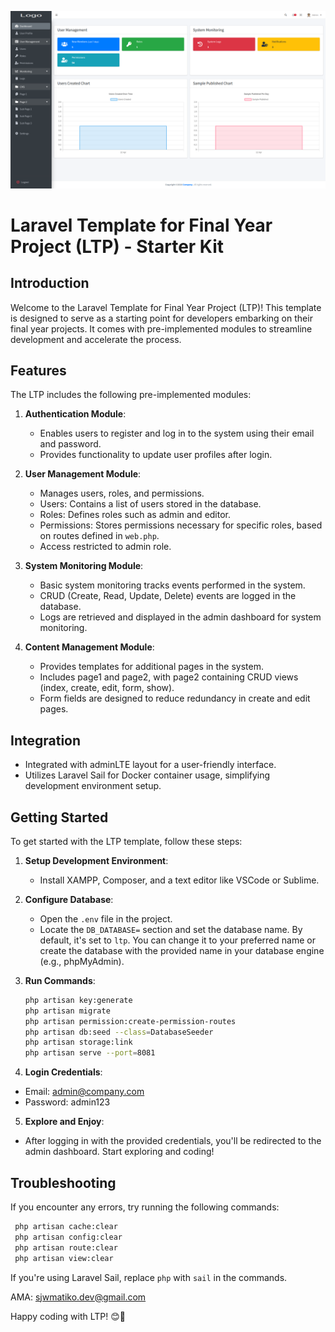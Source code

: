 ![Image Description](public/images/ltp-pic-01.png)

# Laravel Template for Final Year Project (LTP) - Starter Kit 

## Introduction
Welcome to the Laravel Template for Final Year Project (LTP)! This template is designed to serve as a starting point for developers embarking on their final year projects. It comes with pre-implemented modules to streamline development and accelerate the process.

## Features
The LTP includes the following pre-implemented modules:

1. **Authentication Module**:
   - Enables users to register and log in to the system using their email and password.
   - Provides functionality to update user profiles after login.

2. **User Management Module**:
   - Manages users, roles, and permissions.
   - Users: Contains a list of users stored in the database.
   - Roles: Defines roles such as admin and editor.
   - Permissions: Stores permissions necessary for specific roles, based on routes defined in `web.php`.
   - Access restricted to admin role.

3. **System Monitoring Module**:
   - Basic system monitoring tracks events performed in the system.
   - CRUD (Create, Read, Update, Delete) events are logged in the database.
   - Logs are retrieved and displayed in the admin dashboard for system monitoring.

4. **Content Management Module**:
   - Provides templates for additional pages in the system.
   - Includes page1 and page2, with page2 containing CRUD views (index, create, edit, form, show).
   - Form fields are designed to reduce redundancy in create and edit pages.

## Integration
- Integrated with adminLTE layout for a user-friendly interface.
- Utilizes Laravel Sail for Docker container usage, simplifying development environment setup.

## Getting Started
To get started with the LTP template, follow these steps:

1. **Setup Development Environment**:
   - Install XAMPP, Composer, and a text editor like VSCode or Sublime.

2. **Configure Database**:
   - Open the `.env` file in the project.
   - Locate the `DB_DATABASE=` section and set the database name. By default, it's set to `ltp`. You can change it to your preferred name or create the database with the provided name in your database engine (e.g., phpMyAdmin).

3. **Run Commands**:
   ```bash
   php artisan key:generate
   php artisan migrate
   php artisan permission:create-permission-routes
   php artisan db:seed --class=DatabaseSeeder
   php artisan storage:link
   php artisan serve --port=8081


4. **Login Credentials**:
- Email: admin@company.com
- Password: admin123

5. **Explore and Enjoy**:
- After logging in with the provided credentials, you'll be redirected to the admin dashboard. Start exploring and coding!

## Troubleshooting
If you encounter any errors, try running the following commands:

   ```bash
    php artisan cache:clear
    php artisan config:clear
    php artisan route:clear
    php artisan view:clear
   ```
   
If you're using Laravel Sail, replace `php` with `sail` in the commands.

AMA: sjwmatiko.dev@gmail.com

Happy coding with LTP! 😊🚀
